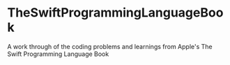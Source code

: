 # TheSwiftProgrammingLanguageBook
A work through of the coding problems and learnings from Apple's The Swift Programming Language Book
